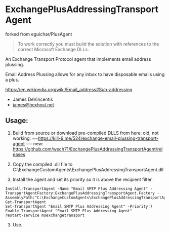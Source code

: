 ExchangePlusAddressingTransportAgent
==================

forked from eguichar/PlusAgent

> To work correctly you must build the solution with references to 
> the correct Microsoft Exchange DLLs.

An Exchange Transport Protocol agent that implements email address plussing. 

Email Address Plussing allows for any inbox to have disposable emails using a plus.

https://en.wikipedia.org/wiki/Email_address#Sub-addressing


- James DeVincentis
- james@hexhost.net

Usage:
-----
1. Build from source or download pre-compiled DLLS from here: old, not working: ~~https://kill-9.me/524/exchange-email-plussing-transport-agent  ---
   new: https://github.com/wech71/ExchangePlusAddressingTransportAgent/releases

2. Copy the compiled .dll file to C:\ExchangeCustomAgents\ExchangePlusAddressingTransportAgent.dll

3. Install the agent and set its priority so it is above the recipient filter.
  ```
  Install-TransportAgent -Name "Email SMTP Plus Addressing Agent" -TransportAgentFactory:ExchangePlusAddressingTransportAgent.Factory -AssemblyPath:"C:\ExchangeCustomAgents\ExchangePlusAddressingTransportAgent.dll"
  Get-TransportAgent
  Set-TransportAgent "Email SMTP Plus Addressing Agent" -Priority:7
  Enable-TransportAgent "Email SMTP Plus Addressing Agent"
  restart-service msexchangetransport
  ```
  
3. Use.
